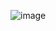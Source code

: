 ![image](https://user-images.githubusercontent.com/63789702/188199179-1f8fe989-9f8f-4ed9-b17c-9f588aa0016f.png)
